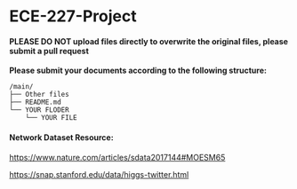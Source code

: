 # ECE-227-Project

#### PLEASE DO NOT upload files directly to overwrite the original files, please submit a pull request

**Please submit your documents according to the following structure:**
```
/main/
├── Other files
├── README.md
└── YOUR FLODER
    └── YOUR FILE
```

#### Network Dataset Resource:

https://www.nature.com/articles/sdata2017144#MOESM65

https://snap.stanford.edu/data/higgs-twitter.html
